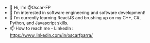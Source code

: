 - 👋 Hi, I’m @Oscar-FP
- 👀 I’m interested in software engineering and software development!
- 🌱 I’m currently learning ReactJS and brushing up on my C++, C#, Python, and Javascript skills.
- 📫 How to reach me - LinkedIn : https://www.linkedin.com/in/oscarfparra/

<!---
Oscar-FP/Oscar-FP is a ✨ special ✨ repository because its `README.md` (this file) appears on your GitHub profile.
You can click the Preview link to take a look at your changes.
--->
